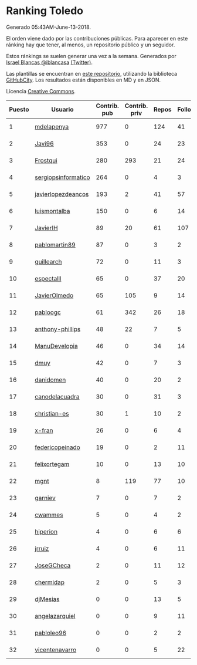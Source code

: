 # Ranking Toledo

Generado 05:43AM-June-13-2018.

El orden viene dado por las contribuciones públicas. Para aparecer en este ránking hay que tener, al menos, un repositorio público y un seguidor.

Estos ránkings se suelen generar una vez a la semana. Generados por [Israel Blancas @iblancasa](https://github.com/iblancasa/) [(Twitter)](https://twitter.com/iblancasa).

Las plantillas se encuentran en [este repositorio](https://github.com/iblancasa/GH-Spanish-Ranking), utilizando la biblioteca [GitHubCity](https://github.com/iblancasa/GitHubCity). Los resultados están disponibles en MD y en JSON.

Licencia [Creative Commons](https://creativecommons.org/licenses/by/4.0/).

| Puesto   |  Usuario  | Contrib. pub | Contrib. priv |Repos| Followers | Desde |  Avatar  |
|----------|-----------|--------------|---------------|-----|-----------|-------|----------|
|1|[mdelapenya](https://github.com/mdelapenya)|977|0|124|41|2011-08-01|![mdelapenya](https://avatars3.githubusercontent.com/u/951580)|
|2|[Javi96](https://github.com/Javi96)|353|0|24|23|2016-05-01|![Javi96](https://avatars2.githubusercontent.com/u/18982140)|
|3|[Frostqui](https://github.com/Frostqui)|280|293|21|24|2014-12-06|![Frostqui](https://avatars2.githubusercontent.com/u/10099165)|
|4|[sergiopsinformatico](https://github.com/sergiopsinformatico)|264|0|4|3|2016-10-10|![sergiopsinformatico](https://avatars1.githubusercontent.com/u/22752242)|
|5|[javierlopezdeancos](https://github.com/javierlopezdeancos)|193|2|41|57|2011-11-17|![javierlopezdeancos](https://avatars2.githubusercontent.com/u/1202463)|
|6|[luismontalba](https://github.com/luismontalba)|150|0|6|14|2013-11-13|![luismontalba](https://avatars3.githubusercontent.com/u/5930419)|
|7|[JavierIH](https://github.com/JavierIH)|89|20|61|107|2013-08-03|![JavierIH](https://avatars2.githubusercontent.com/u/5154251)|
|8|[pablomartin89](https://github.com/pablomartin89)|87|0|3|2|2015-12-30|![pablomartin89](https://avatars1.githubusercontent.com/u/16488733)|
|9|[guillearch](https://github.com/guillearch)|72|0|11|3|2017-03-28|![guillearch](https://avatars2.githubusercontent.com/u/26745787)|
|10|[espectalll](https://github.com/espectalll)|65|0|37|20|2012-09-30|![espectalll](https://avatars1.githubusercontent.com/u/2456419)|
|11|[JavierOlmedo](https://github.com/JavierOlmedo)|65|105|9|14|2015-11-18|![JavierOlmedo](https://avatars1.githubusercontent.com/u/15904748)|
|12|[pabloogc](https://github.com/pabloogc)|61|342|26|18|2011-10-16|![pabloogc](https://avatars1.githubusercontent.com/u/1131305)|
|13|[anthony-phillips](https://github.com/anthony-phillips)|48|22|7|5|2015-09-04|![anthony-phillips](https://avatars2.githubusercontent.com/u/14120390)|
|14|[ManuDevelopia](https://github.com/ManuDevelopia)|46|0|34|14|2008-12-28|![ManuDevelopia](https://avatars3.githubusercontent.com/u/43015)|
|15|[dmuy](https://github.com/dmuy)|42|0|7|3|2014-09-19|![dmuy](https://avatars0.githubusercontent.com/u/8830886)|
|16|[danidomen](https://github.com/danidomen)|40|0|20|2|2013-11-21|![danidomen](https://avatars2.githubusercontent.com/u/5998908)|
|17|[canodelacuadra](https://github.com/canodelacuadra)|30|0|31|3|2013-07-14|![canodelacuadra](https://avatars2.githubusercontent.com/u/5006582)|
|18|[christian-es](https://github.com/christian-es)|30|1|10|2|2014-07-12|![christian-es](https://avatars2.githubusercontent.com/u/8144580)|
|19|[x-fran](https://github.com/x-fran)|26|0|6|4|2013-01-04|![x-fran](https://avatars2.githubusercontent.com/u/3188361)|
|20|[federicopeinado](https://github.com/federicopeinado)|19|0|2|11|2013-11-13|![federicopeinado](https://avatars0.githubusercontent.com/u/5931002)|
|21|[felixortegam](https://github.com/felixortegam)|10|0|13|10|2013-06-14|![felixortegam](https://avatars1.githubusercontent.com/u/4701534)|
|22|[mgnt](https://github.com/mgnt)|8|119|77|10|2013-03-13|![mgnt](https://avatars2.githubusercontent.com/u/3850065)|
|23|[garniev](https://github.com/garniev)|7|0|7|2|2014-12-09|![garniev](https://avatars1.githubusercontent.com/u/10130200)|
|24|[cwammes](https://github.com/cwammes)|5|0|4|2|2014-03-18|![cwammes](https://avatars0.githubusercontent.com/u/6991783)|
|25|[hiperion](https://github.com/hiperion)|4|0|6|6|2010-08-10|![hiperion](https://avatars1.githubusercontent.com/u/360124)|
|26|[jrruiz](https://github.com/jrruiz)|4|0|6|11|2013-12-02|![jrruiz](https://avatars3.githubusercontent.com/u/6089334)|
|27|[JoseGCheca](https://github.com/JoseGCheca)|2|0|11|12|2014-02-05|![JoseGCheca](https://avatars1.githubusercontent.com/u/6599858)|
|28|[chermidap](https://github.com/chermidap)|2|0|5|3|2015-11-26|![chermidap](https://avatars0.githubusercontent.com/u/16034887)|
|29|[djMesias](https://github.com/djMesias)|0|0|13|5|2011-09-17|![djMesias](https://avatars1.githubusercontent.com/u/1057831)|
|30|[angelazarquiel](https://github.com/angelazarquiel)|0|0|9|11|2013-10-07|![angelazarquiel](https://avatars0.githubusercontent.com/u/5631864)|
|31|[pabloleo96](https://github.com/pabloleo96)|0|0|2|2|2016-03-07|![pabloleo96](https://avatars0.githubusercontent.com/u/17706718)|
|32|[vicentenavarro](https://github.com/vicentenavarro)|0|0|5|22|2017-02-13|![vicentenavarro](https://avatars2.githubusercontent.com/u/25737591)|
